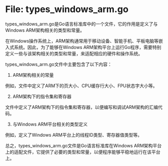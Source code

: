 # File: types_windows_arm.go

types_windows_arm.go是Go语言标准库中的一个文件，它的作用是定义了与Windows ARM架构相关的类型和常量。

在Windows操作系统上，ARM架构通常用于移动设备、智能手机、平板电脑等嵌入式系统。因此，为了能够在Windows ARM架构平台上运行Go程序，需要特别定义一些与该架构相关的类型和常量，来适配相应的硬件和操作系统。

types_windows_arm.go文件中主要包含了以下内容：

1. ARM架构相关的常量

例如，文件中定义了ARM下的页大小、CPU缓存行大小、FPU状态字大小等。

2. ARM架构下的指令集和寄存器

文件中定义了ARM架构下的指令集和寄存器，以便编写和调试ARM架构的汇编代码。

3. 与Windows ARM平台相关的类型定义

例如，定义了Windows ARM平台上的线程ID类型、寄存器值类型等。

总之，types_windows_arm.go文件是Go语言标准库在Windows ARM架构平台上的适配文件，它提供了必要的类型和常量，以便程序能够平稳地运行在该平台上。


